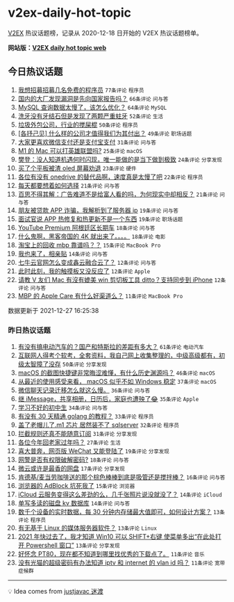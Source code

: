 # v2ex-daily-hot-topic

[V2EX](https://www.v2ex.com/) 热议话题榜，记录从 2020-12-18 日开始的 V2EX 热议话题榜单。

**网站版：[V2EX daily hot topic web](https://boojack.github.io/v2ex-daily-hot-topic-web/)**

## 今日热议话题

<!-- TODAY BEGIN -->

1. [我想招募招募几名免费的程序员](https://www.v2ex.com/t/824636) `77条评论` `程序员`
1. [国内的大厂发现漏洞是先向国家报告吗？](https://www.v2ex.com/t/824584) `66条评论` `问与答`
1. [MySQL 查询数据太慢了，该怎么优化？](https://www.v2ex.com/t/824655) `64条评论` `MySQL`
1. [洗牙没有牙结石但是发现了两颗严重蛀牙](https://www.v2ex.com/t/824673) `52条评论` `生活`
1. [垃圾外包公司，行业的搅屎棍](https://www.v2ex.com/t/824654) `50条评论` `程序员`
1. [[各抒己见] 什么样的公司才值得我们为其付出？](https://www.v2ex.com/t/824644) `49条评论` `职场话题`
1. [大家更喜欢微信支付还是支付宝支付](https://www.v2ex.com/t/824662) `31条评论` `问与答`
1. [M1 的 Mac 可以打英雄联盟吗?](https://www.v2ex.com/t/824689) `25条评论` `macOS`
1. [樊登：没人知道机遇何时闪现，唯一能做的是当下做到极致](https://www.v2ex.com/t/824589) `24条评论` `分享发现`
1. [买了个平板被渣 oled 屏幕劝退](https://www.v2ex.com/t/824695) `23条评论` `硬件`
1. [各位有没有 onedrive 的替代品啊，速度真是太慢了吧](https://www.v2ex.com/t/824721) `22条评论` `程序员`
1. [每天都要想着如何选择](https://www.v2ex.com/t/824693) `21条评论` `问与答`
1. [百思不得其解：广告难道不是给富人看的吗，为何现实中却相反？](https://www.v2ex.com/t/824668) `21条评论` `问与答`
1. [朋友被贷款 APP 诈骗，我解析到了服务器 ip](https://www.v2ex.com/t/824653) `19条评论` `问与答`
1. [面试官说 APP 热修复和热更新不是一个东西](https://www.v2ex.com/t/824582) `19条评论` `职场话题`
1. [YouTube Premium 阿根廷区长期车](https://www.v2ex.com/t/824734) `18条评论` `问与答`
1. [什么鬼啊，黑客帝国的 4K 就出来了。。。。](https://www.v2ex.com/t/824670) `18条评论` `电影`
1. [淘宝上的回收 mbp 靠谱吗？？](https://www.v2ex.com/t/824585) `15条评论` `MacBook Pro`
1. [我也来了，相亲贴](https://www.v2ex.com/t/824754) `14条评论` `问与答`
1. [七牛云官网怎么变成鑫云融合云了？](https://www.v2ex.com/t/824712) `12条评论` `问与答`
1. [此时此刻，我的触摸板又没反应了](https://www.v2ex.com/t/824634) `12条评论` `Apple`
1. [请教 V 友们 Mac 有沒有媲美 win 剪切板工具 ditto？支持同步到 iPhone](https://www.v2ex.com/t/824633) `12条评论` `问与答`
1. [MBP 的 Apple Care 有什么好渠道么？](https://www.v2ex.com/t/824727) `11条评论` `MacBook Pro`

数据更新于 2021-12-27 16:25:38

<!-- TODAY END -->

### 昨日热议话题

<!-- YESTERDAY BEGIN -->

1. [有没有搞电动汽车的？国产和特斯拉的差距有多大？](https://www.v2ex.com/t/824492) `61条评论` `电动汽车`
1. [互联网人得考个软考，全套资料，我自己网上收集整理的，中级高级都有，初级太智障了没存](https://www.v2ex.com/t/824483) `50条评论` `分享发现`
1. [macOS 的截图快捷键非常晦涩难懂，有什么历史渊源吗？](https://www.v2ex.com/t/824516) `46条评论` `macOS`
1. [从最近的使用感受来看， macOS 似乎不如 Windows 稳定](https://www.v2ex.com/t/824535) `37条评论` `macOS`
1. [微信聊天记录迁移怎么就这么慢。](https://www.v2ex.com/t/824473) `36条评论` `问与答`
1. [继 iMessage，共享相册，日历后，家庭也遭殃了😂](https://www.v2ex.com/t/824506) `35条评论` `Apple`
1. [学习不好的初中生](https://www.v2ex.com/t/824502) `34条评论` `问与答`
1. [有没有 30 天精通 golang 的教程？](https://www.v2ex.com/t/824475) `33条评论` `程序员`
1. [盖了老帽儿了.m1 芯片 居然装不了 sqlserver](https://www.v2ex.com/t/824480) `32条评论` `程序员`
1. [拦截规则还真不能随意订阅](https://www.v2ex.com/t/824463) `31条评论` `分享发现`
1. [各位今年回老家过年吗？](https://www.v2ex.com/t/824457) `27条评论` `生活`
1. [喜大普奔，网页版 WeChat 又能登陆了](https://www.v2ex.com/t/824561) `19条评论` `分享发现`
1. [网警是否有权限破解密码?](https://www.v2ex.com/t/824556) `18条评论` `问与答`
1. [微云或许是最香的网盘](https://www.v2ex.com/t/824517) `17条评论` `分享发现`
1. [肯德基/麦当劳咖啡送的那个棕色棒棒到底是吸管还是搅拌棒？](https://www.v2ex.com/t/824514) `16条评论` `问与答`
1. [浏览器的 AdBlock 坑死我了](https://www.v2ex.com/t/824476) `15条评论` `浏览器`
1. [iCloud 云服务变得这么差劲的么，几千张照片说没就没了？](https://www.v2ex.com/t/824544) `14条评论` `iCloud`
1. [单写多读的磁盘 kv 数据库](https://www.v2ex.com/t/824538) `14条评论` `问与答`
1. [数千个设备的实时数据，每 30 分钟内存储最大值即可，如何设计方案？](https://www.v2ex.com/t/824554) `13条评论` `程序员`
1. [有无基于 Linux 的媒体服务器软件？](https://www.v2ex.com/t/824549) `13条评论` `Linux`
1. [2021 年快过去了，我才知道 Win10 可以 SHIFT+右键 使菜单多出“在此处打开 Powershell 窗口”](https://www.v2ex.com/t/824497) `13条评论` `分享发现`
1. [好怀念 PT80，现在都不知道到哪里找优秀的下载点了。](https://www.v2ex.com/t/824510) `11条评论` `音乐`
1. [没有光猫的超级密码有办法知道 iptv 和 internet 的 vlan id 吗？](https://www.v2ex.com/t/824460) `11条评论` `宽带症候群`

<!-- YESTERDAY END -->

---

💡 Idea comes from [justjavac 迷渡](https://github.com/justjavac/)
